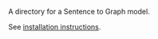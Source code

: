 A directory for a Sentence to Graph model.

See [installation instructions](../../README.md#install).
